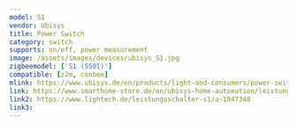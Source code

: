 ```yaml
---
model: S1
vendor: Ubisys
title: Power Switch
category: switch
supports: on/off, power measurement
image: /assets/images/devices/ubisys_S1.jpg
zigbeemodel: ['S1 (5501)']
compatible: [z2m, conbee]
mlink: https://www.ubisys.de/en/products/light-and-consumers/power-switch-s1/
link: https://www.smarthome-store.de/en/ubisys-home-automation/leistungsschalter-s1.html/
link2: https://www.lightech.de/leistungsschalter-s1/a-1047348
link3: 
---
```

